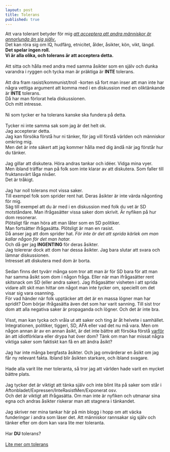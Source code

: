 ```yaml
---
layout: post
title: Tolerans
published: true
---
```


Att vara tolerant betyder för mig <u>_att acceptera att andra människor är annorlunda än sig själv_.</u><br/>
Det kan röra sig om IQ, hudfärg, etnicitet, ålder, åsikter, kön, vikt, längd.<br/> 
**Det spelar ingen roll.**<br/>
**Vi är alla olika, och tolerans är att acceptera detta.**<br/>
<br/>
Att sitta och hålla med andra med samma åsikter som en själv och dunka varandra i ryggen och tycka man är präktiga är **INTE** tolerans.<br/>
<br/>
Att dra fram rasist/kommunist/troll -korten så fort man inser att man inte har några vettiga argument att komma med i en diskussion med en oliktänkande är **INTE** tolerans.<br/> 
Då har man förlorat hela diskussionen.<br/> 
Och mitt intresse.<br/>
<br/>
Ni som tycker er ha tolerans kanske ska fundera på detta.<br/>
<br/>
Tycker ni inte samma sak som jag är det helt ok.<br/> 
Jag accepterar detta. <br/>
Jag kan försöka förstå hur ni tänker, för jag vill förstå världen och människor omkring mig. <br/>
Men det är inte säkert att jag kommer hålla med dig ändå när jag förstår hur du tänker.
<br/>
<br/>
Jag gillar att diskutera. Höra andras tankar och idéer. Vidga mina vyer.<br/> 
Men ibland träffar man på folk som inte klarar av att diskutera. Som faller till fruktansvärt låga nivåer.<br/> 
Det är tråkigt.<br/>
<br/>
Jag har noll tolerans mot vissa saker. <br/> 
Till exempel folk som sprider rent hat. Deras åsikter är inte värda någonting för mig.
<br/>
Säg till exempel att du är med i en diskussion med folk du vet är SD motståndare. Man ifrågasätter vissa saker dom skrivit. Är nyfiken på hur dom resonerar.<br/>
Plötsligt får man höra att man låter som en SD politiker.<br/> 
Man fortsätter ifrågasätta. Plötsligt är man en rasist.<br/>
Då anser jag att dom sprider hat. _För inte är det att sprida kärlek om man kallar någon för det man hatar._<br/>
Och då ger jag **INGENTING** för deras åsikter.<br/>
Jag tolererar dock att dom har dessa åsikter. Jag bara slutar att svara och lämnar diskussionen.<br/>
Intresset att diskutera med dom är borta.<br/>
<br/>
Sedan finns det tyvärr många som tror att man är för SD bara för att man har samma åsikt som dom i någon fråga. 
Eller när man ifrågasätter rent skitsnack om SD (eller andra saker).
Jag ifrågasätter visheten i att sprida vidare allt skit man hittar om något man inte tycker om, speciellt om det visar sig vara osanning.
<br/>
För vad händer när folk upptäcker att det är en massa lögner man har spridit? Dom börjar ifrågasätta även det som har varit sanning. 
Till sist tror dom att alla negativa saker är propaganda och lögner. Och det är inte bra.
<br/>
<br/>
Visst, man kan tycka och vråla ut att saker och ting är åt helvete i samhället.<br/> Integrationen, politiker, tiggeri, SD, AFA eller vad det nu må vara. Men om någon annan är av en annan åsikt, är det inte bättre att försöka förstå <u>varför</u> än att idiotförklara eller drypa hat över dom? Tänk om man har missat några viktiga saker som faktiskt kan få en att ändra åsikt?<br/> 
<br/>
Jag har inte många bergfasta åsikter. Och jag omvärderar en åsikt om jag får ny relevant fakta. Ibland blir åsikten starkare, och ibland svagare.<br/> 
<br/>
Hade alla varit lite mer toleranta, så tror jag att världen hade varit en mycket bättre plats.<br/>
<br/>
Jag tycker det är viktigt att tänka själv och inte blint lita på saker som står i Aftonbladet/Expressen/InteRasistMen/Exponerat osv.
<br/>
Och det är viktigt att ifrågasätta. Om man inte är nyfiken och utmanar sina egna och andras åsikter riskerar man att stagnera i tänkandet.<br/>
<br/>
Jag skriver ner mina tankar här på min blogg i hopp om att väcka funderingar i andra som läser det. Att människor rannsakar sig själv och tänker efter om dom kan vara lite mer toleranta.<br/>
<br/>
Har **DU** tolerans?<br/>
<br/>
[Lite mer om tolerans](http://slatestarcodex.com/2014/09/30/i-can-tolerate-anything-except-the-outgroup/  "Lite mer om tolerans")

<!--![_config.yml]({{ site.baseurl }}/images/config.png)-->